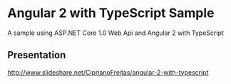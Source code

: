 # Angular 2 with TypeScript Sample
A sample using ASP.NET Core 1.0 Web Api and Angular 2 with TypeScript

## Presentation
http://www.slideshare.net/CiprianoFreitas/angular-2-with-typescript
